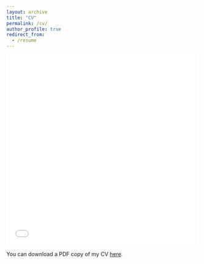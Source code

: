 ```yaml
---
layout: archive
title: "CV"
permalink: /cv/
author_profile: true
redirect_from:
  - /resume
---
```


<iframe src="/files/pdf/JayPunekar.pdf" width="100%" height="500" frameborder="no" border="0" marginwidth="0" marginheight="0"></iframe>

You can download a PDF copy of my CV [here](/files/pdf/JayPunekar.pdf).
